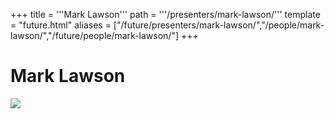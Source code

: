 +++
title = '''Mark Lawson'''
path = '''/presenters/mark-lawson/'''
template = "future.html"
aliases = ["/future/presenters/mark-lawson/","/people/mark-lawson/","/future/people/mark-lawson/"]
+++

<h1>Mark Lawson</h1>

<img class="speaker-photo" src="https://custom.cvent.com/C3A4539B19F74ABCB6FCE437F6BC0A74/files/event/910aaf2914d44586a56fbd0b3b2c31c0/3d88c02aa0b447a7888c3c8235a4a8b6.jpg">

